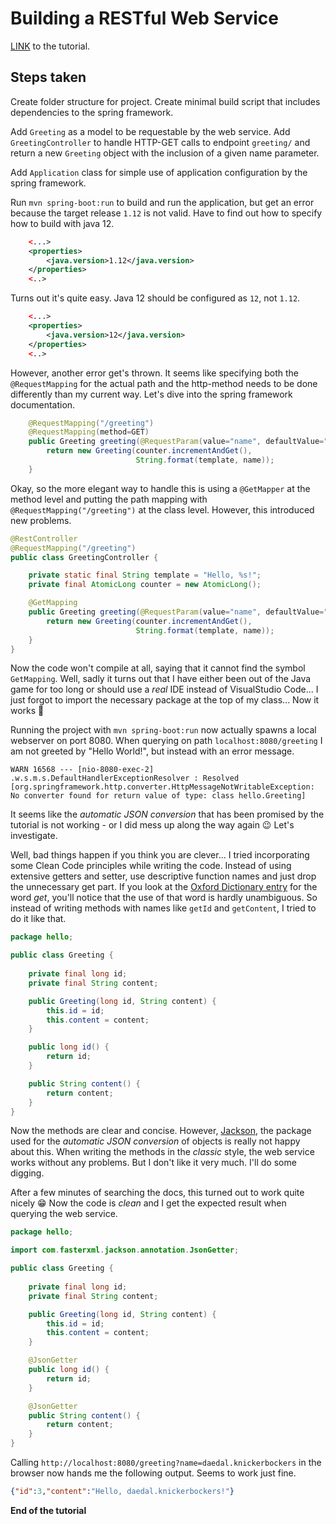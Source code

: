 # Building a RESTful Web Service

[LINK](https://spring.io/guides/gs/rest-service/) to the tutorial.

## Steps taken

Create folder structure for project. Create minimal build script that includes dependencies to the spring framework.

Add `Greeting` as a model to be requestable by the web service. Add `GreetingController` to handle HTTP-GET calls to endpoint `greeting/` and return a new `Greeting` object with the inclusion of a given name parameter.

Add `Application` class for simple use of application configuration by the spring framework.

Run `mvn spring-boot:run` to build and run the application, but get an error because the target release `1.12` is not valid. Have to find out how to specify how to build with java 12.

```xml
    <...>
    <properties>
        <java.version>1.12</java.version>
    </properties>
    <..>
```

Turns out it's quite easy. Java 12 should be configured as `12`, not `1.12`. 

```xml
    <...>
    <properties>
        <java.version>12</java.version>
    </properties>
    <..>
```

However, another error get's thrown. It seems like specifying both the `@RequestMapping` for the actual path and the http-method needs to be done differently than my current way. Let's dive into the spring framework documentation.

```java
    @RequestMapping("/greeting")
    @RequestMapping(method=GET)
    public Greeting greeting(@RequestParam(value="name", defaultValue="World") String name) {
        return new Greeting(counter.incrementAndGet(),
                            String.format(template, name));
    }
```

Okay, so the more elegant way to handle this is using a `@GetMapper` at the method level and putting the path mapping with `@RequestMapping("/greeting")` at the class level. However, this introduced new problems.

```java
@RestController
@RequestMapping("/greeting")
public class GreetingController {

    private static final String template = "Hello, %s!";
    private final AtomicLong counter = new AtomicLong();

    @GetMapping
    public Greeting greeting(@RequestParam(value="name", defaultValue="World") String name) {
        return new Greeting(counter.incrementAndGet(),
                            String.format(template, name));
    }
}
```
Now the code won't compile at all, saying that it cannot find the symbol `GetMapping`. Well, sadly it turns out that I have either been out of the Java game for too long or should use a *real* IDE instead of VisualStudio Code... I just forgot to import the necessary package at the top of my class... Now it works 🙂

Running the project with `mvn spring-boot:run` now actually spawns a local webserver on port 8080. When querying on path `localhost:8080/greeting` I am not greeted by "Hello World!", but instead with an error message.

```
WARN 16568 --- [nio-8080-exec-2] .w.s.m.s.DefaultHandlerExceptionResolver : Resolved [org.springframework.http.converter.HttpMessageNotWritableException: No converter found for return value of type: class hello.Greeting]
```

It seems like the *automatic JSON conversion* that has been promised by the tutorial is not working - or I did mess up along the way again 😉 Let's investigate.

Well, bad things happen if you think you are clever... I tried incorporating some Clean Code principles while writing the code. Instead of using extensive getters and setter, use descriptive function names and just drop the unnecessary get part. If you look at the [Oxford Dictionary entry](https://en.oxforddictionaries.com/definition/get) for the word *get*, you'll notice that the use of that word is hardly unambiguous. So instead of writing methods with names like `getId` and `getContent`, I tried to do it like that.

```java
package hello;

public class Greeting {
    
    private final long id;
    private final String content;

    public Greeting(long id, String content) {
        this.id = id;
        this.content = content;
    }

    public long id() {
        return id;
    }

    public String content() {
        return content;
    }
}
```

Now the methods are clear and concise. However, [Jackson](https://github.com/FasterXML/jackson), the package used for the *automatic JSON conversion* of objects is really not happy about this. When writing the methods in the *classic* style, the web service works without any problems. But I don't like it very much. I'll do some digging.

After a few minutes of searching the docs, this turned out to work quite nicely 😁 Now the code is *clean* and I get the expected result when querying the web service.

```java
package hello;

import com.fasterxml.jackson.annotation.JsonGetter;

public class Greeting {
    
    private final long id;
    private final String content;

    public Greeting(long id, String content) {
        this.id = id;
        this.content = content;
    }

    @JsonGetter
    public long id() {
        return id;
    }

    @JsonGetter
    public String content() {
        return content;
    }
}
```

Calling `http://localhost:8080/greeting?name=daedal.knickerbockers` in the browser now hands me the following output. Seems to work just fine.

```json
{"id":3,"content":"Hello, daedal.knickerbockers!"}
```

**End of the tutorial**